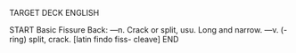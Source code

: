 TARGET DECK
ENGLISH

START
Basic
Fissure
Back: —n. Crack or split, usu. Long and narrow. —v. (-ring) split, crack. [latin findo fiss- cleave]
END
